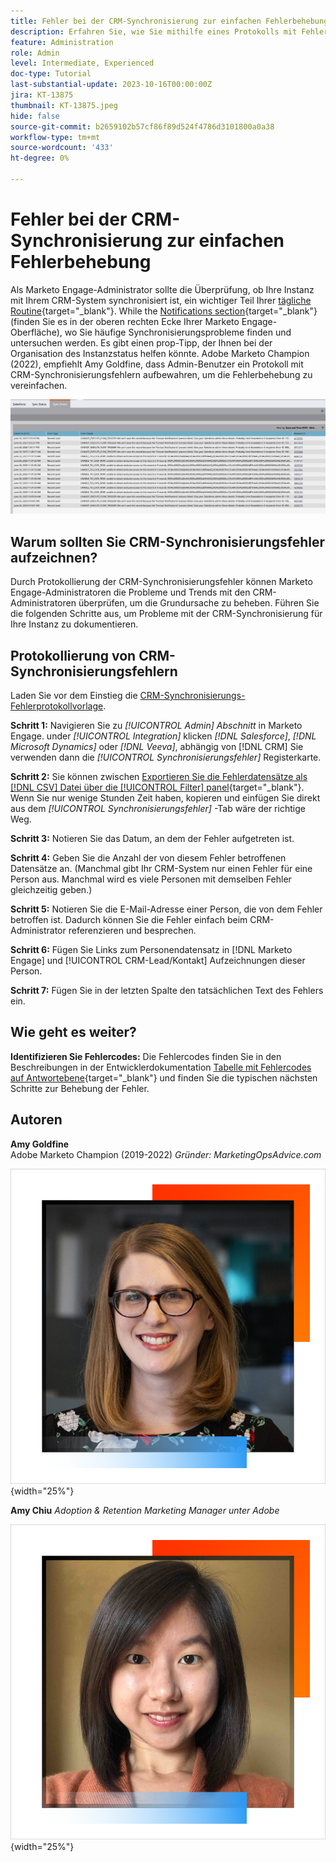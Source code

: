 ```yaml
---
title: Fehler bei der CRM-Synchronisierung zur einfachen Fehlerbehebung
description: Erfahren Sie, wie Sie mithilfe eines Protokolls mit Fehlern bei der CRM-Synchronisierung Probleme bei der CRM-Synchronisierung untersuchen und diese reibungslos ausführen können.
feature: Administration
role: Admin
level: Intermediate, Experienced
doc-type: Tutorial
last-substantial-update: 2023-10-16T00:00:00Z
jira: KT-13875
thumbnail: KT-13875.jpeg
hide: false
source-git-commit: b2659102b57cf86f89d524f4786d3101800a0a38
workflow-type: tm+mt
source-wordcount: '433'
ht-degree: 0%

---
```



# Fehler bei der CRM-Synchronisierung zur einfachen Fehlerbehebung

Als Marketo Engage-Administrator sollte die Überprüfung, ob Ihre Instanz mit Ihrem CRM-System synchronisiert ist, ein wichtiger Teil Ihrer [tägliche Routine](https://nation.marketo.com/t5/champion-program-blogs/my-marketo-morning-routine-tips-for-driving-marketing-operation/ba-p/247508){target="_blank"}. While the [Notifications section](https://experienceleague.adobe.com/docs/marketo/using/product-docs/core-marketo-concepts/miscellaneous/notification-types.html){target="_blank"} (finden Sie es in der oberen rechten Ecke Ihrer Marketo Engage-Oberfläche), wo Sie häufige Synchronisierungsprobleme finden und untersuchen werden. Es gibt einen prop-Tipp, der Ihnen bei der Organisation des Instanzstatus helfen könnte.  Adobe Marketo Champion (2022), empfiehlt Amy Goldfine, dass Admin-Benutzer ein Protokoll mit CRM-Synchronisierungsfehlern aufbewahren, um die Fehlerbehebung zu vereinfachen.

![Screenshot der Registerkarte &quot;Synchronisierungsfehler&quot;](/help/tutorial-inherited-instance/_assets/Marketo_Engage_Admin_Salesforce_Sync_Errors_Tab.png)

## Warum sollten Sie CRM-Synchronisierungsfehler aufzeichnen?

Durch Protokollierung der CRM-Synchronisierungsfehler können Marketo Engage-Administratoren die Probleme und Trends mit den CRM-Administratoren überprüfen, um die Grundursache zu beheben. Führen Sie die folgenden Schritte aus, um Probleme mit der CRM-Synchronisierung für Ihre Instanz zu dokumentieren.

## Protokollierung von CRM-Synchronisierungsfehlern

Laden Sie vor dem Einstieg die [CRM-Synchronisierungs-Fehlerprotokollvorlage](/help/tutorial-inherited-instance/_assets/downloads/Adobe-Marketo-Engage_CRM-Sync-Error-Log-Template.xlsx).

**Schritt 1:** Navigieren Sie zu *[!UICONTROL Admin] Abschnitt* in Marketo Engage. under *[!UICONTROL Integration]* klicken *[!DNL Salesforce]*, *[!DNL Microsoft Dynamics]* oder *[!DNL Veeva]*, abhängig von [!DNL CRM] Sie verwenden dann die *[!UICONTROL Synchronisierungsfehler]* Registerkarte.

**Schritt 2:** Sie können zwischen [Exportieren Sie die Fehlerdatensätze als [!DNL CSV] Datei über die [!UICONTROL Filter] panel](https://experienceleague.adobe.com/docs/marketo/using/product-docs/crm-sync/salesforce-sync/salesforce-sync-errors.html#filter-sync-errors){target="_blank"}. Wenn Sie nur wenige Stunden Zeit haben, kopieren und einfügen Sie direkt aus dem *[!UICONTROL Synchronisierungsfehler]* -Tab wäre der richtige Weg.

**Schritt 3:** Notieren Sie das Datum, an dem der Fehler aufgetreten ist.

**Schritt 4:** Geben Sie die Anzahl der von diesem Fehler betroffenen Datensätze an. (Manchmal gibt Ihr CRM-System nur einen Fehler für eine Person aus. Manchmal wird es viele Personen mit demselben Fehler gleichzeitig geben.)

**Schritt 5:** Notieren Sie die E-Mail-Adresse einer Person, die von dem Fehler betroffen ist. Dadurch können Sie die Fehler einfach beim CRM-Administrator referenzieren und besprechen.

**Schritt 6:** Fügen Sie Links zum Personendatensatz in [!DNL Marketo Engage] und [!UICONTROL CRM-Lead/Kontakt] Aufzeichnungen dieser Person.

**Schritt 7:** Fügen Sie in der letzten Spalte den tatsächlichen Text des Fehlers ein.

## Wie geht es weiter?

**Identifizieren Sie Fehlercodes:** Die Fehlercodes finden Sie in den Beschreibungen in der Entwicklerdokumentation [Tabelle mit Fehlercodes auf Antwortebene](https://developers.marketo.com/rest-api/error-codes/#response_level_error_codes){target="_blank"} und finden Sie die typischen nächsten Schritte zur Behebung der Fehler.

## Autoren

**Amy Goldfine**\
Adobe Marketo Champion (2019-2022)
*Gründer: MarketingOpsAdvice.com*

![Amy Goldfine](/help/tutorial-inherited-instance/_assets/authors/Customer_Author_Amy_Goldfine.png){width="25%"}

**Amy Chiu**
*Adoption &amp; Retention Marketing Manager unter Adobe*

![Amy Chiu](/help/tutorial-inherited-instance/_assets/authors/Adobe_Author_Amy_Chiu.png){width="25%"}

